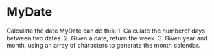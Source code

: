 MyDate
======

Calculate the date
MyDate can do this:
    1. Calculate the numberof days between two dates.
    2. Given a date, return the week.
    3. Given year and month, using an array of characters to generate the month calendar.
